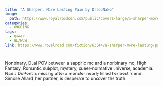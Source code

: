 ```yaml
---
title: "A Sharper, More Lasting Pain by DracoNako"
image:
  path: https://www.royalroadcdn.com/public/covers-large/a-sharper-more-lasting-pain-aaaa7bmbxri.jpg
categories:
  - ONGOING
tags:
  - Queer
  - GL/WLW
link: https://www.royalroad.com/fiction/63544/a-sharper-more-lasting-pain

---
```

Nonbinary, Dual POV between a sapphic mc and a nonbinary mc, High Fantasy, Romantic subplot, mystery, queer-normative universe, academia. Nadia DuPont is missing after a monster nearly killed her best friend. Simone Allard, her partner, is desperate to uncover the truth.


